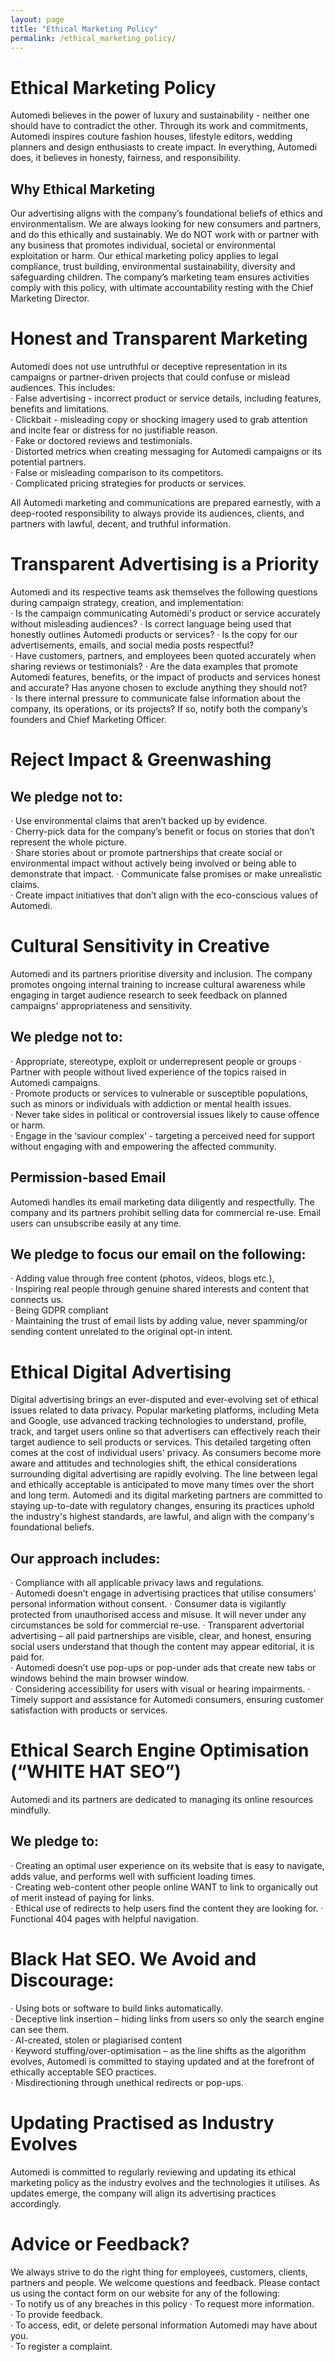 ```yaml
---
layout: page
title: "Ethical Marketing Policy"
permalink: /ethical_marketing_policy/
---
```


# Ethical Marketing Policy
 
Automedi believes in the power of luxury and sustainability - neither one should have to contradict the other. Through its work and commitments, Automedi inspires couture fashion houses, lifestyle editors, wedding planners and design enthusiasts to create impact. In everything, Automedi does, it believes in honesty, fairness, and responsibility. 

## Why Ethical Marketing
 
Our advertising aligns with the company’s foundational beliefs of ethics and environmentalism. We are always looking for new consumers and partners, and do this ethically and sustainably. We do NOT work with or partner with any business that promotes individual, societal or environmental exploitation or harm. Our ethical marketing policy applies to legal compliance, trust building, environmental sustainability, diversity and safeguarding children. The company’s marketing team ensures activities comply with this policy, with ultimate accountability resting with the Chief Marketing Director.  
 
 
# Honest and Transparent Marketing  

Automedi does not use untruthful or deceptive representation in its campaigns or partner-driven projects that could confuse or mislead audiences. This includes:    
·      False advertising - incorrect product or service details, including features, benefits and limitations.   
·      Clickbait - misleading copy or shocking imagery used to grab attention and incite fear or distress for no justifiable reason.  
·      Fake or doctored reviews and testimonials.  
·      Distorted metrics when creating messaging for Automedi campaigns or its potential partners.  
·      False or misleading comparison to its competitors.   
·      Complicated pricing strategies for products or services.  
 
All Automedi marketing and communications are prepared earnestly, with a deep-rooted responsibility to always provide its audiences, clients, and partners with lawful, decent, and truthful information.  
  
  
# Transparent Advertising is a Priority 
 
Automedi and its respective teams ask themselves the following questions during campaign strategy, creation, and implementation:  
·      Is the campaign communicating Automedi's product or service accurately without misleading audiences? 
·      Is correct language being used that honestly outlines Automedi products or services? 
·      Is the copy for our advertisements, emails, and social media posts respectful?  
·      Have customers, partners, and employees been quoted accurately when sharing reviews or testimonials? 
·      Are the data examples that promote Automedi features, benefits, or the impact of products and services honest and accurate? Has anyone chosen to exclude anything they should not?  
·      Is there internal pressure to communicate false information about the company, its operations, or its projects? If so, notify both the company’s founders and Chief Marketing Officer. 
 
# Reject Impact & Greenwashing   
  
## We pledge not to:  
 
·      Use environmental claims that aren’t backed up by evidence.  
·      Cherry-pick data for the company’s benefit or focus on stories that don’t represent the whole picture.  
·      Share stories about or promote partnerships that create social or environmental impact without actively being involved or being able to demonstrate that impact. 
·      Communicate false promises or make unrealistic claims.  
·      Create impact initiatives that don’t align with the eco-conscious values of Automedi.   
 
# Cultural Sensitivity in Creative  
 
Automedi and its partners prioritise diversity and inclusion. The company promotes ongoing internal training to increase cultural awareness while engaging in target audience research to seek feedback on planned campaigns' appropriateness and sensitivity. 
  
## We pledge not to:
 
·      Appropriate, stereotype, exploit or underrepresent people or groups 
·      Partner with people without lived experience of the topics raised in Automedi campaigns.    
·      Promote products or services to vulnerable or susceptible populations, such as minors or individuals with addiction or mental health issues.   
·      Never take sides in political or controversial issues likely to cause offence or harm.  
·      Engage in the ‘saviour complex’ - targeting a perceived need for support without engaging with and empowering the affected community.  
 
##  Permission-based Email 
 
Automedi handles its email marketing data diligently and respectfully. The company and its partners prohibit selling data for commercial re-use. Email users can unsubscribe easily at any time. 
 
## We pledge to focus our email on the following:  
 
·      Adding value through free content (photos, videos, blogs etc.),  
·      Inspiring real people through genuine shared interests and content that connects us.  
·      Being GDPR compliant  
·      Maintaining the trust of email lists by adding value, never spamming/or sending content unrelated to the original opt-in intent.  
 
 
# Ethical Digital Advertising 
 
Digital advertising brings an ever-disputed and ever-evolving set of ethical issues related to data privacy. Popular marketing platforms, including Meta and Google, use advanced tracking technologies to understand, profile, track, and target users online so that advertisers can effectively reach their target audience to sell products or services. This detailed targeting often comes at the cost of individual users' privacy. As consumers become more aware and attitudes and technologies shift, the ethical considerations surrounding digital advertising are rapidly evolving. The line between legal and ethically acceptable is anticipated to move many times over the short and long term. Automedi and its digital marketing partners are committed to staying up-to-date with regulatory changes, ensuring its practices uphold the industry's highest standards, are lawful, and align with the company's foundational beliefs.    
  
## Our approach includes:  
 
·      Compliance with all applicable privacy laws and regulations.  
·      Automedi doesn’t engage in advertising practices that utilise consumers' personal information without consent. 
·      Consumer data is vigilantly protected from unauthorised access and misuse. It will never under any circumstances be sold for commercial re-use. 
·      Transparent advertorial advertising – all paid partnerships are visible, clear, and honest, ensuring social users understand that though the content may appear editorial, it is paid for.  
·      Automedi doesn’t use pop-ups or pop-under ads that create new tabs or windows behind the main browser window.  
·      Considering accessibility for users with visual or hearing impairments. 
·      Timely support and assistance for Automedi consumers, ensuring customer satisfaction with products or services.   
 
 
# Ethical Search Engine Optimisation (“WHITE HAT SEO”) 
 
Automedi and its partners are dedicated to managing its online resources mindfully.  
## We pledge to:  
·      Creating an optimal user experience on its website that is easy to navigate, adds value, and performs well with sufficient loading times.  
·      Creating web-content other people online WANT to link to organically out of merit instead of paying for links.  
·      Ethical use of redirects to help users find the content they are looking for. 
·      Functional 404 pages with helpful navigation. 
  
# Black Hat SEO. We Avoid and Discourage:   
 
·      Using bots or software to build links automatically.  
·      Deceptive link insertion – hiding links from users so only the search engine can see them.   
·      AI-created, stolen or plagiarised content  
·      Keyword stuffing/over-optimisation – as the line shifts as the algorithm evolves, Automedi is committed to staying updated and at the forefront of ethically acceptable SEO practices.  
·       Misdirectioning through unethical redirects or pop-ups.   
 
# Updating Practised as Industry Evolves  
  
Automedi is committed to regularly reviewing and updating its ethical marketing policy as the industry evolves and the technologies it utilises. As updates emerge, the company will align its advertising practices accordingly.  
 
# Advice or Feedback?  
 
We always strive to do the right thing for employees, customers, clients, partners and people. We welcome questions and feedback. Please contact us using the contact form on our website for any of the following:  
·      To notify us of any breaches in this policy 
·      To request more information.  
·      To provide feedback.  
·      To access, edit, or delete personal information Automedi may have about you.  
·      To register a complaint.  
 
